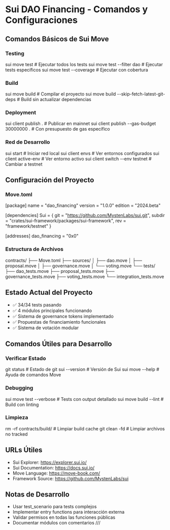 # Sui DAO Financing - Comandos y Configuraciones

## Comandos Básicos de Sui Move

### Testing
sui move test                    # Ejecutar todos los tests
sui move test --filter dao       # Ejecutar tests específicos
sui move test --coverage        # Ejecutar con cobertura

### Build
sui move build                   # Compilar el proyecto
sui move build --skip-fetch-latest-git-deps  # Build sin actualizar dependencias

### Deployment
sui client publish .             # Publicar en mainnet
sui client publish --gas-budget 30000000 .  # Con presupuesto de gas específico

### Red de Desarrollo
sui start                        # Iniciar red local
sui client envs                  # Ver entornos configurados
sui client active-env            # Ver entorno activo
sui client switch --env testnet  # Cambiar a testnet

## Configuración del Proyecto

### Move.toml
[package]
name = "dao_financing"
version = "1.0.0"
edition = "2024.beta"

[dependencies]
Sui = { git = "https://github.com/MystenLabs/sui.git", subdir = "crates/sui-framework/packages/sui-framework", rev = "framework/testnet" }

[addresses]
dao_financing = "0x0"

### Estructura de Archivos
contracts/
├── Move.toml
├── sources/
│   ├── dao.move
│   ├── proposal.move
│   ├── governance.move
│   └── voting.move
└── tests/
    ├── dao_tests.move
    ├── proposal_tests.move
    ├── governance_tests.move
    ├── voting_tests.move
    └── integration_tests.move

## Estado Actual del Proyecto
- ✅ 34/34 tests pasando
- ✅ 4 módulos principales funcionando
- ✅ Sistema de governance tokens implementado
- ✅ Propuestas de financiamiento funcionales
- ✅ Sistema de votación modular

## Comandos Útiles para Desarrollo

### Verificar Estado
git status                       # Estado de git
sui --version                    # Versión de Sui
sui move --help                  # Ayuda de comandos Move

### Debugging
sui move test --verbose          # Tests con output detallado
sui move build --lint            # Build con linting

### Limpieza
rm -rf contracts/build/          # Limpiar build cache
git clean -fd                    # Limpiar archivos no tracked

## URLs Útiles
- Sui Explorer: https://explorer.sui.io/
- Sui Documentation: https://docs.sui.io/
- Move Language: https://move-book.com/
- Framework Source: https://github.com/MystenLabs/sui

## Notas de Desarrollo
- Usar test_scenario para tests complejos
- Implementar entry functions para interacción externa
- Validar permisos en todas las funciones públicas
- Documentar módulos con comentarios /// 
